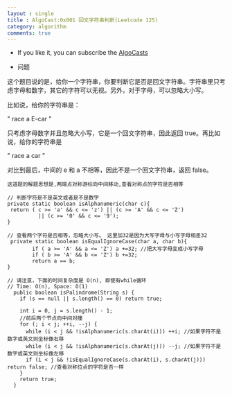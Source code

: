 ```yaml
---
layout : single
title : AlgoCast:0x001 回文字符串判断(Leetcode 125)
category: algorithm
comments: true
---
```

- If you like it, you can subscribe the [AlgoCasts](https://algocasts.io)

- 问题


这个题目说的是，给你一个字符串，你要判断它是否是回文字符串。字符串里只考虑字母和数字，其它的字符可以无视。另外，对于字母，可以忽略大小写。

比如说，给你的字符串是：

" race a E-car "

只考虑字母数字并且忽略大小写，它是一个回文字符串，因此返回 true。再比如说，给你的字符串是

" race a car "

对比到最后，中间的 e 和 a 不相等，因此不是一个回文字符串，返回 false。



```
这道题的解题思想是,两端点对称游标向中间移动,查看对称点的字符是否相等
```

```
// 判断字符是不是英文或者是不是数字
private static boolean isAlphanumeric(char c){
 return ( c >= 'a' && c <= 'z') || (c >= 'A' && c <= 'Z')
          || (c >= '0' && c <= '9');   
}
```
```
// 查看两个字符是否相等，忽略大小写。 这里加32是因为大写字母与小写字母相差32
 private static boolean isEqualIgnoreCase(char a, char b){
        if ( a >= 'A' && a <= 'Z') a +=32; //把大写字母变成小写字母
        if ( b >= 'A' && b <= 'Z') b +=32;
        return a == b;
}
```
```
// 请注意，下面的时间复杂度是 O(n), 即使有while循环
// Time: O(n), Space: O(1)
  public boolean isPalindrome(String s) {
    if (s == null || s.length() == 0) return true;

    int i = 0, j = s.length() - 1;
    //前后两个节点向中间对撞
    for (; i < j; ++i, --j) {
      while (i < j && !isAlphanumeric(s.charAt(i))) ++i; //如果字符不是数字或英文则坐标像右移
      while (i < j && !isAlphanumeric(s.charAt(j))) --j; //如果字符不是数字或英文则坐标像左移
      if (i < j && !isEqualIgnoreCase(s.charAt(i), s.charAt(j))) return false; //查看对称位点的字符是否一样
    }
    return true;
  }
```
